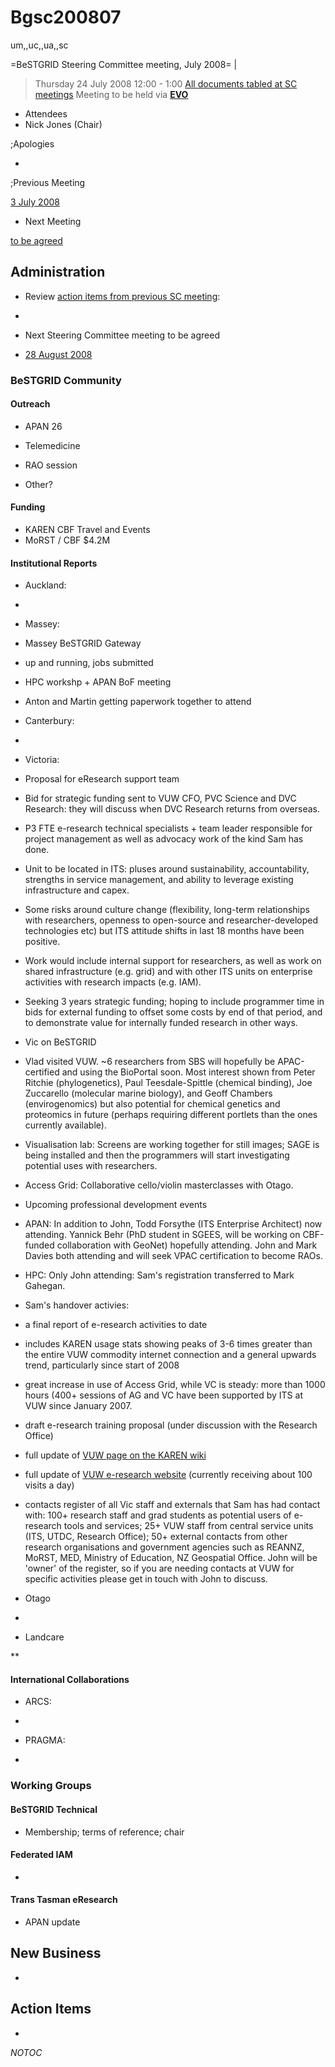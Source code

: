 # Bgsc200807

um,,uc,,ua,,sc

=BeSTGRID Steering Committee meeting, July 2008= |

>  Thursday 24 July 2008
>  12:00 - 1:00
>  [All documents tabled at SC meetings](https://svn.csi.ac.nz/svn/bestgrid/community/sc/)
>  Meeting to be held via **[EVO](http://evo.vrvs.org/)**

- Attendees
- Nick Jones (Chair)

;Apologies

- 

;Previous Meeting

[3 July 2008](/wiki/spaces/BeSTGRID/pages/3816950890)

- Next Meeting

[to be agreed](/wiki/spaces/BeSTGRID/pages/3816951018)

## Administration

- Review [action items from previous SC meeting](/wiki/spaces/BeSTGRID/pages/3816950890#Bgsc200806-ActionItems):
	
- 
- Next Steering Committee meeting to be agreed
	
- [28 August 2008](/wiki/spaces/BeSTGRID/pages/3816951018)

### BeSTGRID Community

#### Outreach

- APAN 26
	
- Telemedicine
- RAO session
- Other?

#### Funding

- KAREN CBF Travel and Events
- MoRST / CBF $4.2M

#### Institutional Reports

- Auckland:
	
- 
- Massey:
	
- Massey BeSTGRID Gateway
		
- up and running, jobs submitted
- HPC workshp + APAN BoF meeting
		
- Anton and Martin getting paperwork together to attend
- Canterbury:
	
- 
- Victoria:
	
- Proposal for eResearch support team
		
- Bid for strategic funding sent to VUW CFO, PVC Science and DVC Research: they will discuss when DVC Research returns from overseas.
- P3 FTE e-research technical specialists + team leader responsible for project management as well as advocacy work of the kind Sam has done.
- Unit to be located in ITS: pluses around sustainability, accountability, strengths in service management, and ability to leverage existing  infrastructure and capex.
- Some risks around culture change (flexibility, long-term relationships with researchers, openness to open-source and researcher-developed technologies etc) but ITS attitude shifts in last 18 months have been positive.
- Work would include internal support for researchers, as well as work on shared infrastructure (e.g. grid) and with other ITS units on enterprise activities with research impacts (e.g. IAM).
- Seeking 3 years strategic funding; hoping to include programmer time in  bids for external funding to offset some costs by end of that period, and to demonstrate value for internally funded research in other ways.
- Vic on BeSTGRID
		
- Vlad visited VUW. ~6 researchers from SBS will hopefully be APAC-certified and using the BioPortal soon. Most interest shown from Peter Ritchie (phylogenetics), Paul Teesdale-Spittle (chemical binding), Joe Zuccarello (molecular marine biology), and Geoff Chambers (envirogenomics) but also potential for chemical genetics and proteomics in future (perhaps requiring different portlets than the ones currently available).
- Visualisation lab: Screens are working together for still images; SAGE is being installed and then the programmers will start investigating potential uses with researchers.
- Access Grid: Collaborative cello/violin masterclasses with Otago.
- Upcoming professional development events
		
- APAN: In addition to John, Todd Forsythe (ITS Enterprise Architect) now attending. Yannick Behr (PhD student in SGEES, will be working on CBF-funded collaboration with GeoNet) hopefully attending. John and Mark Davies both attending and will seek VPAC certification to become RAOs.
- HPC: Only John attending: Sam's registration transferred to Mark Gahegan.
- Sam's handover activies:
		
- a final report of e-research activities to date
			
- includes KAREN usage stats showing peaks of 3-6 times greater than the entire VUW commodity internet connection and a general upwards trend, particularly since start of 2008
- great increase in use of Access Grid, while VC is steady: more than 1000 hours (400+ sessions of AG and VC have been supported by ITS at VUW since January 2007.
- draft e-research training proposal (under discussion with the Research Office)
- full update of [VUW page on the KAREN wiki](http://wiki.karen.net.nz/index.php/Victoria_University_of_Wellington)
- full update of [VUW e-research website](http://www.mcs.vuw.ac.nz/EResearch/) (currently receiving about 100 visits a day)
- contacts register of all Vic staff and externals that Sam has had contact with: 100+  research staff and grad students as potential users of e-research tools and services; 25+ VUW staff from central service units (ITS, UTDC, Research Office); 50+ external contacts from other research organisations and government agencies such as REANNZ, MoRST, MED, Ministry of Education, NZ Geospatial Office. John will be 'owner' of the register, so if you are needing contacts at VUW for specific activities please get in touch with John to discuss.
- Otago
	
- 
- Landcare

**

#### International Collaborations

- ARCS:
	
- 
- PRAGMA:
	
- 

### Working Groups

#### BeSTGRID Technical

- Membership; terms of reference; chair

#### Federated IAM

- 

#### Trans Tasman eResearch

- APAN update

## New Business

- 

## Action Items

- 

_*NOTOC*_
